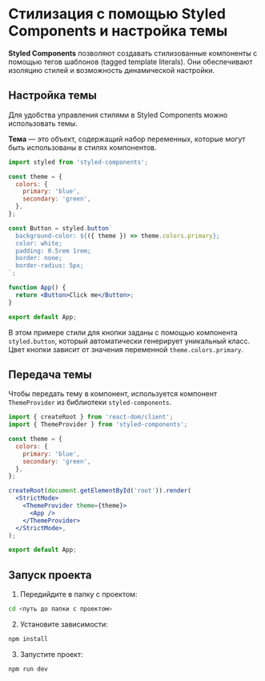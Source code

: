 # Стилизация с помощью Styled Components и настройка темы

**Styled Components** позволяют создавать стилизованные компоненты с помощью тегов шаблонов (tagged template literals). Они обеспечивают изоляцию стилей и возможность динамической настройки.

## Настройка темы

Для удобства управления стилями в Styled Components можно использовать темы.

**Тема** — это объект, содержащий набор переменных, которые могут быть использованы в стилях компонентов.

```jsx
import styled from 'styled-components';

const theme = {
  colors: {
    primary: 'blue',
    secondary: 'green',
  },
};

const Button = styled.button`
  background-color: ${({ theme }) => theme.colors.primary};
  color: white;
  padding: 0.5rem 1rem;
  border: none;
  border-radius: 5px;
`;

function App() {
  return <Button>Click me</Button>;
}

export default App;
```

В этом примере стили для кнопки заданы с помощью компонента `styled.button`, который автоматически генерирует уникальный класс. Цвет кнопки зависит от значения переменной `theme.colors.primary`.

## Передача темы

Чтобы передать тему в компонент, используется компонент `ThemeProvider` из библиотеки `styled-components`.

```jsx
import { createRoot } from 'react-dom/client';
import { ThemeProvider } from 'styled-components';

const theme = {
  colors: {
    primary: 'blue',
    secondary: 'green',
  },
};

createRoot(document.getElementById('root')).render(
  <StrictMode>
    <ThemeProvider theme={theme}>
      <App />
    </ThemeProvider>
  </StrictMode>,
);

export default App;
```

## Запуск проекта

1. Передийдите в папку с проектом:

```bash
cd <путь до папки с проектом>
```

2. Установите зависимости:

```bash
npm install
```

3. Запустите проект:

```bash
npm run dev
```
